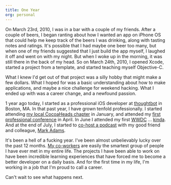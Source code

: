 ```yaml
---
title: One Year
org: personal
---
```


On March 23rd, 2010, I was in a bar with a couple of my friends. After a
couple of beers, I began ranting about how I wanted an app on iPhone OS that
could help me keep track of the beers I was drinking, along with tasting notes
and ratings. It's possible that I had maybe one beer too many, but when one of
my friends suggested that I just build the app myself, I laughed it off and
went on with my night. But when I woke up in the morning, it was still there
in the back of my head. So on March 24th, 2010, I opened Xcode, started a
project from a template, and started teaching myself Objective-C.

What I knew I'd get out of that project was a silly hobby that might make a
few dollars. What I hoped for was a basic understanding about how to make
applications, and maybe a nice challenge for weekend hacking. What I ended up
with was a career change, and a newfound passion.

1 year ago today, I started as a professional iOS developer at [thoughtbot][]
in Boston, MA. In that past year, I have grown tenfold professionally. I
started attending [my local CocoaHeads chapter][cocoaheads] in January, and
attended my [first professional conference][nsnorth] in April. In June I
attended my first [WWDC][] ... [kinda][altwwdc]. And at the end of July, I
started to [co-host a podcast][buildphase] with my good friend and colleague,
[Mark Adams][].

[thoughtbot]: http://www.thoughtbot.com
[cocoaheads]: http://www.cocoaheadsboston.org/
[nsnorth]: http://nsnorth.ca/
[WWDC]: https://developer.apple.com/wwdc/
[altwwdc]: http://altwwdc.com/
[buildphase]: http://buildphase.fm
[Mark Adams]: https://twitter.com/hyperspacemark

It's been a hell of a fucking year. I've been almost unbelievably lucky over
the past 12 months. [My co-workers][tb-about] are easily the smartest group of
people I have ever met in my entire life. The projects I have been able to
work on have been incredible learning experiences that have forced me to
become a better developer on a daily basis. And for the first time in my life,
I'm working in a job that I'm proud to call a career.

[tb-about]: http://www.thoughtbot.com/#our-team

Can't wait to see what happens next.
